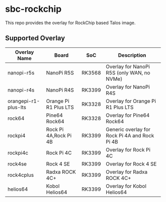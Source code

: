 # sbc-rockchip

This repo provides the overlay for RockChip based Talos image.

## Supported Overlay

| Overlay Name         | Board                 | SoC    | Description                                   |
| -------------------- | --------------------- | ------ | --------------------------------------------- |
| nanopi-r5s           | NanoPi R5S            | RK3568 | Overlay for NanoPi R5S (only WAN, no NVMe)    |
| nanopi-r4s           | NanoPi R4S            | RK3399 | Overlay for NanoPi R4S                        |
| orangepi-r1-plus-lts | Orange Pi R1 Plus LTS | RK3328 | Overlay for Orange Pi R1 Plus LTS             |
| rock64               | Pine64 Rock64         | RK3328 | Overlay for Pine64 Rock64                     |
| rockpi4              | Rock Pi 4A,Rock Pi 4B | RK3399 | Generic overlay for Rock Pi 4A and Rock Pi 4B |
| rockpi4c             | Rock Pi 4C            | RK3399 | Overlay for Rock Pi 4C                        |
| rock4se              | Rock 4 SE             | RK3399 | Overlay for Rock 4 SE                         |
| rock4cplus           | Radxa ROCK 4C+        | RK3399 | Overlay for Radxa ROCK 4C+                    |
| helios64             | Kobol Helios64        | RK3399 | Overlay for Kobol Helios64                    |
